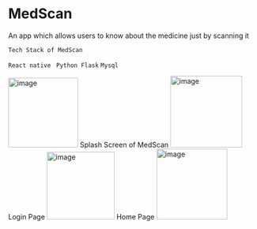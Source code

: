 # MedScan
 An app which allows users to know about the medicine just by scanning it


`Tech Stack of MedScan`

``React native``
`` Python Flask``
 ``Mysql``

<img width="141" alt="image" src="https://user-images.githubusercontent.com/57495317/217981637-d41e64f2-a0fc-401d-ae60-72a180927c1b.png">
Splash Screen of MedScan

<img width="145" alt="image" src="https://user-images.githubusercontent.com/57495317/217982057-9a746bd0-f129-43b7-835b-bac887ee826d.png">
Login Page 

<img width="137" alt="image" src="https://user-images.githubusercontent.com/57495317/217982611-2f4fb313-3626-457b-a724-eab45d98d653.png">
Home Page

<img width="143" alt="image" src="https://user-images.githubusercontent.com/57495317/217983299-5b186f27-d8b2-403d-bffd-3e424be00c32.png">
